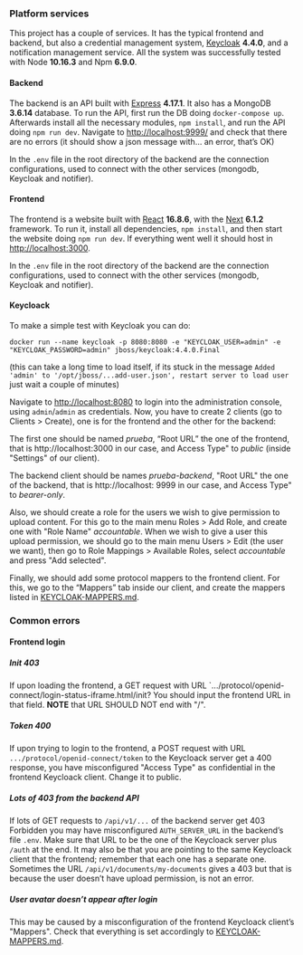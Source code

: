 ### Platform services
This project has a couple of services. It has the typical frontend and backend, but also a credential management system,  [Keycloak](https://www.keycloak.org/) **4.4.0**, and a notification management service. All the system was successfully tested with Node **10.16.3** and Npm **6.9.0**.

#### Backend
The backend is an API built with [Express](https://expressjs.com/) **4.17.1**. It also has a MongoDB **3.6.14** database. To run the API, first run the DB doing `docker-compose up`. Afterwards install all the necessary modules, `npm install`, and run the API doing `npm run dev`. Navigate to [http://localhost:9999/](http://localhost:9999/) and check that there are no errors (it should show a json message with… an error, that’s OK)

In the `.env` file in the root directory of the backend are the connection configurations, used to connect with the other services (mongodb, Keycloak and notifier).

#### Frontend
The frontend is a website built with [React](https://reactjs.org/) **16.8.6**, with the [Next](https://nextjs.org/) **6.1.2** framework. To run it, install all dependencies, `npm install`, and then start the website doing `npm run dev`. If everything went well it should host in [http://localhost:3000](http://localhost:3000).

In the `.env` file in the root directory of the backend are the connection configurations, used to connect with the other services (mongodb, Keycloak and notifier).

#### Keycloack
To make a simple test with Keycloak you can do:

`docker run --name keycloak -p 8080:8080 -e "KEYCLOAK_USER=admin" -e "KEYCLOAK_PASSWORD=admin" jboss/keycloak:4.4.0.Final`

(this can take a long time to load itself, if its stuck in the message `Added 'admin' to '/opt/jboss/...add-user.json', restart server to load user` just wait a couple of minutes)

Navigate to [http://localhost:8080](http://localhost:8080) to login into the administration console, using `admin`/`admin` as credentials. Now, you have to create 2 clients (go to Clients > Create), one is for the frontend and the other for the backend:

The first one should be named *prueba*, “Root URL” the one of the frontend, that is  http://localhost:3000 in our case, and Access Type" to *public* (inside "Settings" of our client).

The backend client should be names *prueba-backend*, "Root URL" the one of the backend, that is  http://localhost: 9999 in our case, and Access Type" to *bearer-only*.

Also, we should create a role for the users we wish to give permission to upload content. For this go to the main menu Roles > Add Role, and create one with "Role Name" *accountable*. When we wish to give a user this upload permission, we should go to the main menu Users > Edit (the user we want), then go to Role Mappings > Available Roles, select *accountable* and press "Add selected".

Finally, we should add some protocol mappers to the frontend client. For this, we go to the “Mappers” tab inside our client, and create the mappers listed in [KEYCLOAK-MAPPERS.md](KEYCLOAK-MAPPERS.md).

### Common errors
#### Frontend login
##### Init 403
If upon loading the frontend, a GET request with URL `.../protocol/openid-connect/login-status-iframe.html/init? You should input the frontend URL in that field.
**NOTE** that URL SHOULD NOT end with "/".

##### Token 400
If upon trying to login to the frontend, a POST request with URL `.../protocol/openid-connect/token` to the Keycloack server get a 400 response, you have misconfigured "Access Type" as confidential in the frontend Keycloack client. Change it to public.

##### Lots of 403 from the backend API
If lots of GET requests to `/api/v1/...` of the backend server get 403 Forbidden you may have misconfigured `AUTH_SERVER_URL` in the backend’s file `.env`. Make sure that URL to be the one of the Keycloack server plus `/auth` at the end. It may also be that you are pointing to the same Keycloack client that the frontend; remember that each one has a separate one. Sometimes the URL `/api/v1/documents/my-documents` gives a 403 but that is because the user doesn’t have upload permission, is not an error.

##### User avatar doesn’t appear after login
This may be caused by a misconfiguration of the frontend Keycloack client’s "Mappers". Check that everything is set accordingly to [KEYCLOAK-MAPPERS.md](KEYCLOAK-MAPPERS.md).
